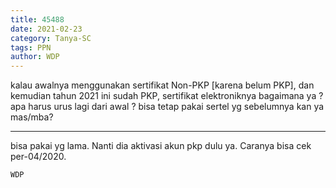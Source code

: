 ```yaml
---
title: 45488
date: 2021-02-23
category: Tanya-SC
tags: PPN
author: WDP
---
```


kalau awalnya menggunakan sertifikat Non-PKP [karena belum PKP], dan kemudian tahun 2021 ini sudah PKP, sertifikat elektroniknya bagaimana ya ? apa harus urus lagi dari awal ? bisa tetap pakai sertel yg sebelumnya kan ya mas/mba?

---

bisa pakai yg lama. Nanti dia aktivasi akun pkp dulu ya. Caranya bisa cek per-04/2020.

`WDP`

